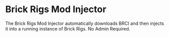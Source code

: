 # Brick Rigs Mod Injector

The Brick Rigs Mod Injector automatically downloads BRCI and then injects it into a running instance of Brick Rigs. No Admin Required.
